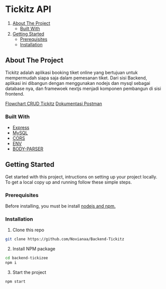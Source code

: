 # Tickitz API

<!-- NAVIGATION -->
<ol>
    <li>
      <a href="#about-the-project">About The Project</a>
      <ul>
        <li><a href="#built-with">Built With</a></li>
      </ul>
    </li>
    <li>
      <a href="#getting-started">Getting Started</a>
      <ul>
        <li><a href="#prerequisites">Prerequisites</a></li>
        <li><a href="#installation">Installation</a></li>
      </ul>
    </li>
  </ol>

<!-- ABOUT THE PROJECT -->

## About The Project

Tickitz adalah aplikasi booking tiket online yang bertujuan untuk mempermudah siapa saja dalam pemesanan tiket. Dari sisi Backend, aplikasi ini dibangun dengan menggunakan nodejs dan mysql sebagai database nya, dan framewoek nextjs menjadi komponen pembangun di sisi frontend.

[Flowchart CRUD Tickitz](https://drive.google.com/drive/folders/1JKvkxeDmfuw9or_mnXf6lJYzqWGLk3La?usp=sharing)
[Dokumentasi Postman](https://documenter.getpostman.com/view/21597644/UzBsHjji)

### Built With

- [Express](https://expressjs.com)
- [MySQL](https://mysql.com)
- [CORS](https://www.npmjs.com/package/cors)
- [ENV](https://www.npmjs.com/package/dotenv)
- [BODY-PARSER](https://www.npmjs.com/package/body-parser)

<!-- GETTING STARTED -->

## Getting Started

Get started with this project, intructions on setting up your project locally.
To get a local copy up and running follow these simple steps.

### Prerequisites

Before installing, you must be install [nodejs and npm.](https://nodejs.org)

### Installation

1. Clone this repo

```sh
git clone https://github.com/Novianaa/Backend-Tickitz
```

2. Install NPM package

```sh
cd backend-tickizee
npm i
```

3. Start the project

```sh
npm start
```